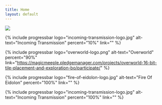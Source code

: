 ```yaml
---
title: Home
layout: default
---
```


<a href="https://magicmeeple.pledgemanager.com/projects/overworld-16-bit-tile-placement-and-exploration-bo/participate/">![](https://magicmeeplegames.com/wp-content/uploads/2017/12/LastChance-1.png)</a>

{% include progressbar logo="incoming-transmission-logo.jpg" alt-text="Incoming Transmission" percent="10%" link="" %}

{% include progressbar logo="overworld-logo.png" alt-text="Overworld" percent="90%" link="https://magicmeeple.pledgemanager.com/projects/overworld-16-bit-tile-placement-and-exploration-bo/participate/" %}

{% include progressbar logo="fire-of-eidolon-logo.jpg" alt-text="Fire Of Eidolon" percent="100%" link="" %}

{% include progressbar logo="incoming-transmission-logo.jpg" alt-text="Incoming Transmission" percent="100%" link="" %}
